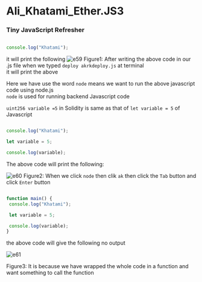 # Ali_Khatami_Ether.JS3

### Tiny JavaScript Refresher

```javascript

console.log("Khatami");

```

it will print the following
![e59](https://github.com/C191068/Ali-Khatami_Ether.Js3/assets/89090776/f53a93da-7537-4121-9817-ba575a158e9c)
Figure1: After writing the above code in our .js file when we typed ```deploy akrkdeploy.js``` at terminal<br>
 it will print the above <br>

 Here we have use the word ```node``` means we want to run the above javascript code using node.js <br>
 ```node``` is used for running backend Javascript code <br>

 ```uint256 variable =5``` in Solidity is same as that of ```let variable = 5``` of Javascript <br>

```javascript

console.log("Khatami");

let variable = 5;

console.log(variable);

```


The above code will print the following:

 ![e60](https://github.com/C191068/Ali-Khatami_Ether.Js3/assets/89090776/0b220d97-529c-4c55-9c84-d73a01badd60)
 Figure2: When we click ```node``` then clik ```ak``` then click the ```Tab``` button and click ```Enter``` button


 ```javascript

function main() {
  console.log("Khatami");

  let variable = 5;

  console.log(variable);
}

```

the above code will give the following no output


 ![e61](https://github.com/C191068/Ali-Khatami_Ether.Js3/assets/89090776/81842b5c-ca26-4def-93d8-f0a08ec918d6)

 Figure3: It is because we have wrapped the whole code in a function and want something to call the function <br>

 

 



 

 
 


